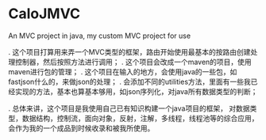 # CaloJMVC
An MVC project in java, my custom MVC project for use

. 这个项目打算用来弄一个MVC类型的框架，路由开始使用最基本的按路由创建处理控制器，然后按照方法进行调用；
. 这个项目会改成一个maven的项目，使用maven进行包的管理；
. 这个项目在输入的地方，会使用java的一些包，如fastjson什么的，来做json的处理；
. 会添加不同的utilities方法，里面有一些我已经实现的方法，基本也算基本够用，如json序列化，对java所有数据类型的判断；




. 总体来讲，这个项目是我使用自己已有知识构建一个java项目的框架， 对数据类型，数据结构，控制流，面向对象，反射，注解，多线程，线程池等的综合应用，会作为我的一个成品到时候收录和被我所使用。

